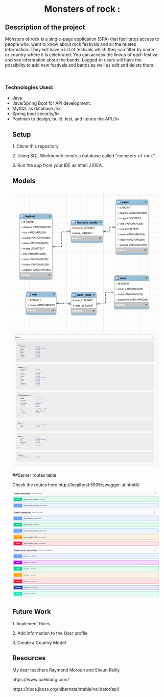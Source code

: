 <h1 align="center"> <strong>Monsters of rock</strong> : </h1>

## Description of the project
<p> Monsters of rock is a single-page application (SPA) that facilitates access to people who, want to know about rock festivals and all the related information. They will have a list of festivals which they can filter by name or country where it is celebrated. You can access the lineup of each festival and see information about the bands. Logged-in users will have the possibility to add new festivals and bands as well as edit and delete them. <p>

<br>

### Technologies Used:
<ul>
<li>Java</li>
<li>Java/Spring Boot for API development.</li>
<li>MySQL as database./li>
<li>Spring boot security/li>
<li>Postman to design, build, test, and iterate the API./li>

## Setup

<p>1. Clone this repository </p>
<p>2. Using SQL Workbench create a database called "monsters-of-rock"</p>
<p>3. Run the app from your IDE as IntelliJ IDEA. </p>

## Models

![diagram](/src/img/diagram.png)
<br>
![model](/src/img/model.png)

##Server routes table

Check the routes here http://localhost:5005/swagger-ui.html#/

![endpoints](/src/img/endpoints.png)

## Future Work
<p>1. Implement Roles</p>
<p>2. Add information to the User profile</p>
<p>3. Create a Country Model </p>


## Resources

<p>My dear teachers Raymond Moroun and Shaun Reilly</p>
<p>https://www.baeldung.com/</p>
<p>https://docs.jboss.org/hibernate/stable/validator/api/</p>

